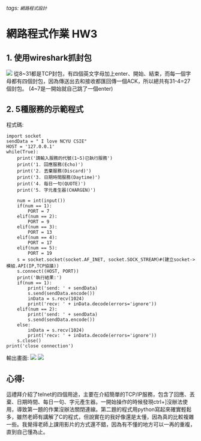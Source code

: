 ###### tags: `網路程式設計`
# 網路程式作業 HW3
## 1. 使用wireshark抓封包
![](https://i.imgur.com/mg4U8EX.png)
從8~31都是TCP封包，有四個英文字母加上enter、開始、結束，而每一個字母都有四個封包，因為傳送出去和接收都匯回傳一個ACK，所以總共有31-4=27個封包。
(4~7是一開始就自己跳了一個enter)
## 2. 5種服務的示範程式
程式碼:
```python=
import socket
sendData = " I love NCYU CSIE"
HOST = '127.0.0.1'
while(True):
    print('請輸入服務的代號(1~5)已執行服務')
    print('1. 回應服務(Echo)')
    print('2. 丟棄服務(Discard)')
    print('3. 日期時間服務(Daytime)')
    print('4. 每日一句(QUOTE)')
    print('5. 字元產生器(CHARGEN)')

    num = int(input())
    if(num == 1):
        PORT = 7
    elif(num == 2):
        PORT = 9
    elif(num == 3):
        PORT = 13
    elif(num == 4):
        PORT = 17
    elif(num == 5):
        PORT = 19
    s = socket.socket(socket.AF_INET, socket.SOCK_STREAM)#(建立socket->模組.API(IP,TCP協議))
    s.connect((HOST, PORT))
    print('執行結果:')
    if(num == 1):
        print('send: ' + sendData)
        s.send(sendData.encode())
        inData = s.recv(1024)
        print('recv: ' + inData.decode(errors='ignore'))
    elif(num == 2):
        print('send: ' + sendData)
        s.send(sendData.encode())
    else:
        inData = s.recv(1024)
        print('recv: ' + inData.decode(errors='ignore'))
    s.close()
print('close connection')

```
輸出畫面:
![](https://i.imgur.com/5nId2or.png)
![](https://i.imgur.com/y8iJxHI.png)




## 心得:
這禮拜介紹了telnet的四個用途，主要在介紹簡單的TCP/IP服務，包含了回應、丟棄、日期時間、每日一句、字元產生器。一開始操作的時候發現ctrl+]沒辦法使用，導致第一題的作業沒辦法關閉連線。第二題的程式用python寫起來確實輕鬆多，雖然老師有講解了C的程式，但說實在的我好像還是太懂，因為真的比較複雜一些。我覺得老師上課用影片的方式還不錯，因為有不懂的地方可以一再的重複，直到自己懂為止。
